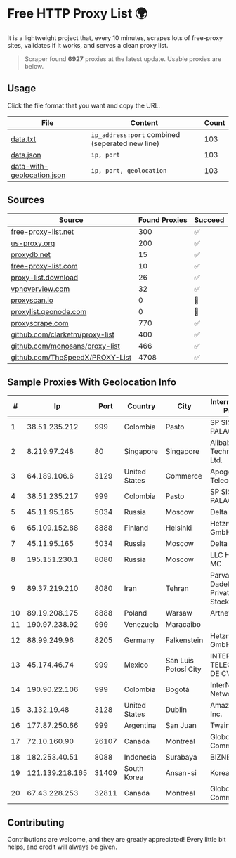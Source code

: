 
# Free HTTP Proxy List 🌍

It is a lightweight project that, every 10 minutes, scrapes lots of free-proxy sites, validates if it works, and serves a clean proxy list.


> Scraper found **6927** proxies at the latest update. Usable proxies are below.

## Usage

Click the file format that you want and copy the URL.


|File|Content|Count|
|----|-------|-----|
|[data.txt](https://raw.githubusercontent.com/themiralay/Proxy-List-World/master/data.txt)|`ip_address:port` combined (seperated new line)|103|
|[data.json](https://raw.githubusercontent.com/themiralay/Proxy-List-World/master/data.json)|`ip, port`|103|
|[data-with-geolocation.json](https://raw.githubusercontent.com/themiralay/Proxy-List-World/master/data-with-geolocation.json)|`ip, port, geolocation`|103|

## Sources

|Source|Found Proxies|Succeed|
|------|-------------|-------|
|[free-proxy-list.net](https://free-proxy-list.net)|300|✅|
|[us-proxy.org](https://www.us-proxy.org)|200|✅|
|[proxydb.net](http://proxydb.net)|15|✅|
|[free-proxy-list.com](https://free-proxy-list.com/?page=&port=&type%5B%5D=http&type%5B%5D=https&up_time=0&search=Search)|10|✅|
|[proxy-list.download](https://www.proxy-list.download/HTTP)|26|✅|
|[vpnoverview.com](https://vpnoverview.com/privacy/anonymous-browsing/free-proxy-servers)|32|✅|
|[proxyscan.io](https://www.proxyscan.io)|0|🚫|
|[proxylist.geonode.com](https://proxylist.geonode.com/api/proxy-list?limit=300&page=1&sort_by=lastChecked&sort_type=desc&protocols=http,https)|0|🚫|
|[proxyscrape.com](https://api.proxyscrape.com/v2/?request=displayproxies&protocol=http&timeout=10000&country=all&ssl=all&anonymity=all)|770|✅|
|[github.com/clarketm/proxy-list](https://raw.githubusercontent.com/clarketm/proxy-list/master/proxy-list-raw.txt)|400|✅|
|[github.com/monosans/proxy-list](https://raw.githubusercontent.com/monosans/proxy-list/main/proxies/http.txt)|466|✅|
|[github.com/TheSpeedX/PROXY-List](https://raw.githubusercontent.com/TheSpeedX/PROXY-List/master/http.txt)|4708|✅|


## Sample Proxies With Geolocation Info

|#|Ip|Port|Country|City|Internet Service Provider|
|-|--|----|-------|----|-------------------------|
|1|38.51.235.212|999|Colombia|Pasto|SP SISTEMAS PALACIOS LTDA|
|2|8.219.97.248|80|Singapore|Singapore|Alibaba (US) Technology Co., Ltd.|
|3|64.189.106.6|3129|United States|Commerce|Apogee Telecom Inc.|
|4|38.51.235.217|999|Colombia|Pasto|SP SISTEMAS PALACIOS LTDA|
|5|45.11.95.165|5034|Russia|Moscow|Delta Ltd|
|6|65.109.152.88|8888|Finland|Helsinki|Hetzner Online GmbH|
|7|45.11.95.165|5034|Russia|Moscow|Delta Ltd|
|8|195.151.230.1|8080|Russia|Moscow|LLC Home Me MC|
|9|89.37.219.210|8080|Iran|Tehran|Parvaresh Dadeha Co. Private Joint Stock|
|10|89.19.208.175|8888|Poland|Warsaw|Artnet Sp. z o.o.|
|11|190.97.238.92|999|Venezuela|Maracaibo||
|12|88.99.249.96|8205|Germany|Falkenstein|Hetzner Online GmbH|
|13|45.174.46.74|999|Mexico|San Luis Potosí City|INTERPHONET TELECOM, SA DE CV|
|14|190.90.22.106|999|Colombia|Bogotá|InterNexa Global Network|
|15|3.132.19.48|3128|United States|Dublin|Amazon.com, Inc.|
|16|177.87.250.66|999|Argentina|San Juan|Twainsat SRL|
|17|72.10.160.90|26107|Canada|Montreal|GloboTech Communications|
|18|182.253.40.51|8088|Indonesia|Surabaya|BIZNET|
|19|121.139.218.165|31409|South Korea|Ansan-si|Korea Telecom|
|20|67.43.228.253|32811|Canada|Montreal|GloboTech Communications|



## Contributing

Contributions are welcome, and they are greatly appreciated! Every
little bit helps, and credit will always be given.

